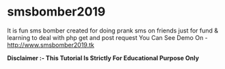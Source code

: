 # smsbomber2019
It is fun sms bomber created for doing prank sms on friends just for fund &amp; learning to deal with  php get and post request 
You Can See Demo On - http://www.smsbomber2019.tk
<br>

<b>Disclaimer :- This Tutorial Is Strictly For Educational Purpose Only </b>

